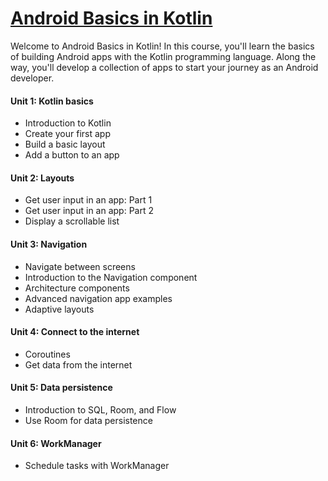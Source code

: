 # [Android Basics in Kotlin](https://developer.android.com/courses/android-basics-kotlin/course)

Welcome to Android Basics in Kotlin! In this course, you'll learn the basics of building Android apps with the Kotlin programming language. Along the way, you'll develop a collection of apps to start your journey as an Android developer.

#### Unit 1: Kotlin basics

- Introduction to Kotlin
- Create your first app
- Build a basic layout
- Add a button to an app

#### Unit 2: Layouts

- Get user input in an app: Part 1
- Get user input in an app: Part 2
- Display a scrollable list

#### Unit 3: Navigation

- Navigate between screens
- Introduction to the Navigation component
- Architecture components
- Advanced navigation app examples
- Adaptive layouts

#### Unit 4: Connect to the internet

- Coroutines
- Get data from the internet

#### Unit 5: Data persistence

- Introduction to SQL, Room, and Flow
- Use Room for data persistence

#### Unit 6: WorkManager

- Schedule tasks with WorkManager

